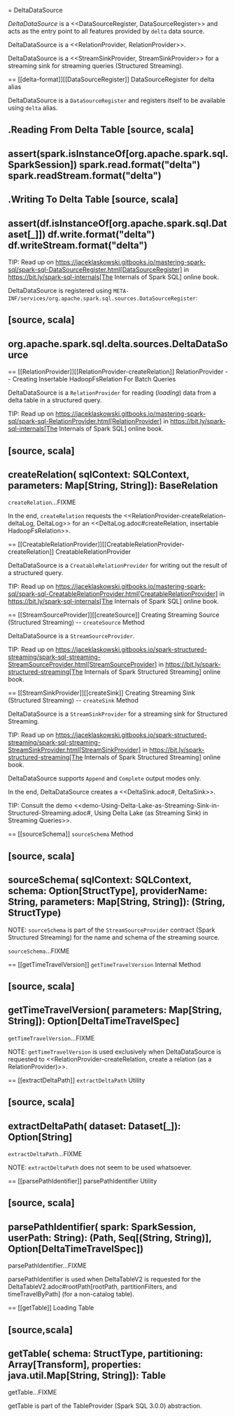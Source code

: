 = DeltaDataSource

*DeltaDataSource* is a <<DataSourceRegister, DataSourceRegister>> and acts as the entry point to all features provided by `delta` data source.

DeltaDataSource is a <<RelationProvider, RelationProvider>>.

DeltaDataSource is a <<StreamSinkProvider, StreamSinkProvider>> for a streaming sink for streaming queries (Structured Streaming).

== [[delta-format]][[DataSourceRegister]] DataSourceRegister for delta alias

DeltaDataSource is a `DataSourceRegister` and registers itself to be available using `delta` alias.

.Reading From Delta Table
[source, scala]
----
assert(spark.isInstanceOf[org.apache.spark.sql.SparkSession])
spark.read.format("delta")
spark.readStream.format("delta")
----

.Writing To Delta Table
[source, scala]
----
assert(df.isInstanceOf[org.apache.spark.sql.Dataset[_]])
df.write.format("delta")
df.writeStream.format("delta")
----

TIP: Read up on https://jaceklaskowski.gitbooks.io/mastering-spark-sql/spark-sql-DataSourceRegister.html[DataSourceRegister] in https://bit.ly/spark-sql-internals[The Internals of Spark SQL] online book.

DeltaDataSource is registered using `META-INF/services/org.apache.spark.sql.sources.DataSourceRegister`:

[source, scala]
----
org.apache.spark.sql.delta.sources.DeltaDataSource
----

== [[RelationProvider]][[RelationProvider-createRelation]] RelationProvider -- Creating Insertable HadoopFsRelation For Batch Queries

DeltaDataSource is a `RelationProvider` for reading (_loading_) data from a delta table in a structured query.

TIP: Read up on https://jaceklaskowski.gitbooks.io/mastering-spark-sql/spark-sql-RelationProvider.html[RelationProvider] in https://bit.ly/spark-sql-internals[The Internals of Spark SQL] online book.

[source, scala]
----
createRelation(
  sqlContext: SQLContext,
  parameters: Map[String, String]): BaseRelation
----

`createRelation`...FIXME

In the end, `createRelation` requests the <<RelationProvider-createRelation-deltaLog, DeltaLog>> for an <<DeltaLog.adoc#createRelation, insertable HadoopFsRelation>>.

== [[CreatableRelationProvider]][[CreatableRelationProvider-createRelation]] CreatableRelationProvider

DeltaDataSource is a `CreatableRelationProvider` for writing out the result of a structured query.

TIP: Read up on https://jaceklaskowski.gitbooks.io/mastering-spark-sql/spark-sql-CreatableRelationProvider.html[CreatableRelationProvider] in https://bit.ly/spark-sql-internals[The Internals of Spark SQL] online book.

== [[StreamSourceProvider]][[createSource]] Creating Streaming Source (Structured Streaming) -- `createSource` Method

DeltaDataSource is a `StreamSourceProvider`.

TIP: Read up on https://jaceklaskowski.gitbooks.io/spark-structured-streaming/spark-sql-streaming-StreamSourceProvider.html[StreamSourceProvider] in https://bit.ly/spark-structured-streaming[The Internals of Spark Structured Streaming] online book.

== [[StreamSinkProvider]][[createSink]] Creating Streaming Sink (Structured Streaming) -- `createSink` Method

DeltaDataSource is a `StreamSinkProvider` for a streaming sink for Structured Streaming.

TIP: Read up on https://jaceklaskowski.gitbooks.io/spark-structured-streaming/spark-sql-streaming-StreamSinkProvider.html[StreamSinkProvider] in https://bit.ly/spark-structured-streaming[The Internals of Spark Structured Streaming] online book.

DeltaDataSource supports `Append` and `Complete` output modes only.

In the end, DeltaDataSource creates a <<DeltaSink.adoc#, DeltaSink>>.

TIP: Consult the demo <<demo-Using-Delta-Lake-as-Streaming-Sink-in-Structured-Streaming.adoc#, Using Delta Lake (as Streaming Sink) in Streaming Queries>>.

== [[sourceSchema]] `sourceSchema` Method

[source, scala]
----
sourceSchema(
  sqlContext: SQLContext,
  schema: Option[StructType],
  providerName: String,
  parameters: Map[String, String]): (String, StructType)
----

NOTE: `sourceSchema` is part of the `StreamSourceProvider` contract (Spark Structured Streaming) for the name and schema of the streaming source.

`sourceSchema`...FIXME

== [[getTimeTravelVersion]] `getTimeTravelVersion` Internal Method

[source, scala]
----
getTimeTravelVersion(
  parameters: Map[String, String]): Option[DeltaTimeTravelSpec]
----

`getTimeTravelVersion`...FIXME

NOTE: `getTimeTravelVersion` is used exclusively when DeltaDataSource is requested to <<RelationProvider-createRelation, create a relation (as a RelationProvider)>>.

== [[extractDeltaPath]] `extractDeltaPath` Utility

[source, scala]
----
extractDeltaPath(
  dataset: Dataset[_]): Option[String]
----

`extractDeltaPath`...FIXME

NOTE: `extractDeltaPath` does not seem to be used whatsoever.

== [[parsePathIdentifier]] parsePathIdentifier Utility

[source, scala]
----
parsePathIdentifier(
  spark: SparkSession,
  userPath: String): (Path, Seq[(String, String)], Option[DeltaTimeTravelSpec])
----

parsePathIdentifier...FIXME

parsePathIdentifier is used when DeltaTableV2 is requested for the DeltaTableV2.adoc#rootPath[rootPath, partitionFilters, and timeTravelByPath] (for a non-catalog table).

== [[getTable]] Loading Table

[source,scala]
----
getTable(
  schema: StructType,
  partitioning: Array[Transform],
  properties: java.util.Map[String, String]): Table
----

getTable...FIXME

getTable is part of the TableProvider (Spark SQL 3.0.0) abstraction.
